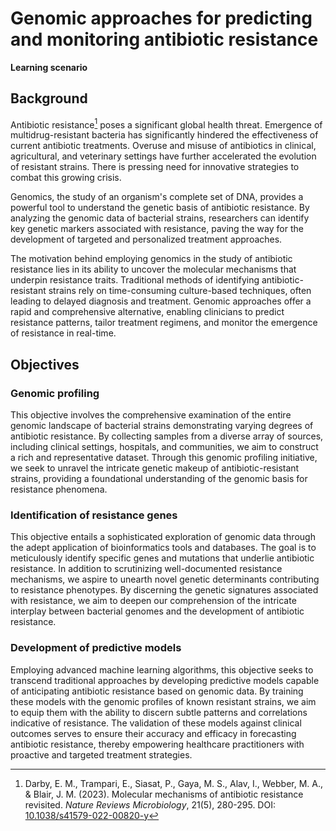 # Genomic approaches for predicting and monitoring antibiotic resistance

**Learning scenario**

## Background

Antibiotic resistance[^1] poses a significant global health threat.
Emergence of multidrug-resistant bacteria has significantly hindered the effectiveness of current antibiotic treatments.
Overuse and misuse of antibiotics in clinical, agricultural, and veterinary settings have further accelerated the evolution of resistant strains.
There is pressing need for innovative strategies to combat this growing crisis.

Genomics, the study of an organism's complete set of DNA, provides a powerful tool to understand the genetic basis of antibiotic resistance.
By analyzing the genomic data of bacterial strains, researchers can identify key genetic markers associated with resistance, paving the way for the development of targeted and personalized treatment approaches.

The motivation behind employing genomics in the study of antibiotic resistance lies in its ability to uncover the molecular mechanisms that underpin resistance traits.
Traditional methods of identifying antibiotic-resistant strains rely on time-consuming culture-based techniques, often leading to delayed diagnosis and treatment.
Genomic approaches offer a rapid and comprehensive alternative, enabling clinicians to predict resistance patterns, tailor treatment regimens, and monitor the emergence of resistance in real-time.

## Objectives

### Genomic profiling

This objective involves the comprehensive examination of the entire genomic landscape of bacterial strains demonstrating varying degrees of antibiotic resistance.
By collecting samples from a diverse array of sources, including clinical settings, hospitals, and communities, we aim to construct a rich and representative dataset.
Through this genomic profiling initiative, we seek to unravel the intricate genetic makeup of antibiotic-resistant strains, providing a foundational understanding of the genomic basis for resistance phenomena.

### Identification of resistance genes

This objective entails a sophisticated exploration of genomic data through the adept application of bioinformatics tools and databases.
The goal is to meticulously identify specific genes and mutations that underlie antibiotic resistance.
In addition to scrutinizing well-documented resistance mechanisms, we aspire to unearth novel genetic determinants contributing to resistance phenotypes.
By discerning the genetic signatures associated with resistance, we aim to deepen our comprehension of the intricate interplay between bacterial genomes and the development of antibiotic resistance.

### Development of predictive models

Employing advanced machine learning algorithms, this objective seeks to transcend traditional approaches by developing predictive models capable of anticipating antibiotic resistance based on genomic data.
By training these models with the genomic profiles of known resistant strains, we aim to equip them with the ability to discern subtle patterns and correlations indicative of resistance.
The validation of these models against clinical outcomes serves to ensure their accuracy and efficacy in forecasting antibiotic resistance, thereby empowering healthcare practitioners with proactive and targeted treatment strategies.

<!-- LINKS -->

[^1]: Darby, E. M., Trampari, E., Siasat, P., Gaya, M. S., Alav, I., Webber, M. A., & Blair, J. M. (2023). Molecular mechanisms of antibiotic resistance revisited. *Nature Reviews Microbiology*, 21(5), 280-295. DOI: [10.1038/s41579-022-00820-y](https://doi.org/10.1038/s41579-022-00820-y)
